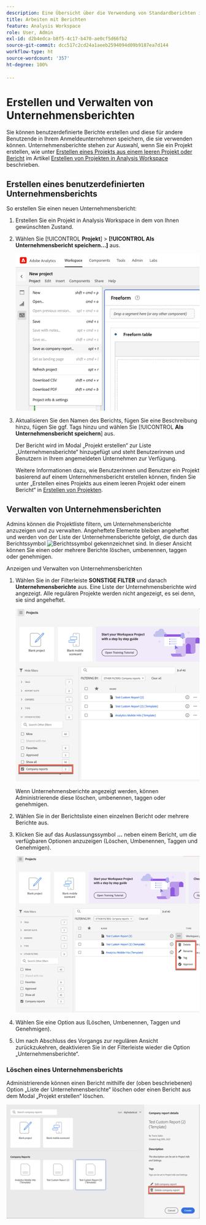 ```yaml
---
description: Eine Übersicht über die Verwendung von Standardberichten in Analysis Workspace.
title: Arbeiten mit Berichten
feature: Analysis Workspace
role: User, Admin
exl-id: d2b4edca-b8f5-4c17-b470-ae0cf5d66fb2
source-git-commit: dcc517c2cd24a1aeeb2594094d09b9187ea7d144
workflow-type: ht
source-wordcount: '357'
ht-degree: 100%

---
```


# Erstellen und Verwalten von Unternehmensberichten

Sie können benutzerdefinierte Berichte erstellen und diese für andere Benutzende in Ihrem Anmeldeunternehmen speichern, die sie verwenden können. Unternehmensberichte stehen zur Auswahl, wenn Sie ein Projekt erstellen, wie unter [Erstellen eines Projekts aus einem leeren Projekt oder Bericht](/help/analyze/analysis-workspace/build-workspace-project/create-projects.md#create-a-project-from-a-blank-project-or-a-report) im Artikel [Erstellen von Projekten in Analysis Workspace](/help/analyze/analysis-workspace/build-workspace-project/create-projects.md) beschrieben.

## Erstellen eines benutzerdefinierten Unternehmensberichts

So erstellen Sie einen neuen Unternehmensbericht:

1. Erstellen Sie ein Projekt in Analysis Workspace in dem von Ihnen gewünschten Zustand.
1. Wählen Sie [!UICONTROL **Projekt**] > **[!UICONTROL Als Unternehmensbericht speichern…]** aus.

   ![Unternehmensbericht](assets/company-report.png)

1. Aktualisieren Sie den Namen des Berichts, fügen Sie eine Beschreibung hinzu, fügen Sie ggf. Tags hinzu und wählen Sie [!UICONTROL **Als Unternehmensbericht speichern**] aus.

   Der Bericht wird im Modal „Projekt erstellen“ zur Liste „Unternehmensberichte“ hinzugefügt und steht Benutzerinnen und Benutzern in Ihrem angemeldeten Unternehmen zur Verfügung.

   Weitere Informationen dazu, wie Benutzerinnen und Benutzer ein Projekt basierend auf einem Unternehmensbericht erstellen können, finden Sie unter „Erstellen eines Projekts aus einem leeren Projekt oder einem Bericht“ in [Erstellen von Projekten](/help/analyze/analysis-workspace/build-workspace-project/create-projects.md).

## Verwalten von Unternehmensberichten

Admins können die Projektliste filtern, um Unternehmensberichte anzuzeigen und zu verwalten. Angeheftete Elemente bleiben angeheftet und werden von der Liste der Unternehmensberichte gefolgt, die durch das Berichtssymbol ![Berichtssymbol](https://spectrum.adobe.com/static/icons/workflow_18/Smock_FileTemplate_18_N.svg) gekennzeichnet sind. In dieser Ansicht können Sie einen oder mehrere Berichte löschen, umbenennen, taggen oder genehmigen.

Anzeigen und Verwalten von Unternehmensberichten

1. Wählen Sie in der Filterleiste **SONSTIGE FILTER** und danach **Unternehmensberichte** aus.
Eine Liste der Unternehmensberichte wird angezeigt. Alle regulären Projekte werden nicht angezeigt, es sei denn, sie sind angeheftet.

   ![Anzeigen von Filtern für Unternehmensberichte](assets/company-reports-filter.png)

   Wenn Unternehmensberichte angezeigt werden, können Administrierende diese löschen, umbenennen, taggen oder genehmigen.

1. Wählen Sie in der Berichtsliste einen einzelnen Bericht oder mehrere Berichte aus.

1. Klicken Sie auf das Auslassungssymbol **...** neben einem Bericht, um die verfügbaren Optionen anzuzeigen (Löschen, Umbenennen, Taggen und Genehmigen).

   ![Aktionen für Unternehmensberichte](assets/company-reports-actions.png)

1. Wählen Sie eine Option aus (Löschen, Umbenennen, Taggen und Genehmigen).

1. Um nach Abschluss des Vorgangs zur regulären Ansicht zurückzukehren, deaktivieren Sie in der Filterleiste wieder die Option „Unternehmensberichte“.

### Löschen eines Unternehmensberichts

Administrierende können einen Bericht mithilfe der (oben beschriebenen) Option „Liste der Unternehmensberichte“ löschen oder einen Bericht aus dem Modal „Projekt erstellen“ löschen.

![Sonstige Filter](assets/delete-fr-create-project-modal.png)
